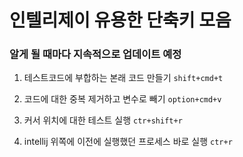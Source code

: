 # 인텔리제이 유용한 단축키 모음

### 알게 될 때마다 지속적으로 업데이트 예정 

1. 테스트코드에 부합하는 본래 코드 만들기
`shift+cmd+t`

2. 코드에 대한 중복 제거하고 변수로 빼기
`option+cmd+v`

3. 커서 위치에 대한 테스트 실행
`ctr+shift+r`

4. intellij 위쪽에 이전에 실행했던 프로세스 바로 실행
`ctr+r`

